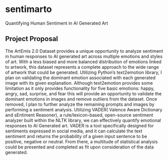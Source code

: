 # sentimarto
Quantifying Human Sentiment in AI Generated Art

## Project Proposal
The ArtEmis 2.0 Dataset provides a unique opportunity to analyze sentiment in human responses to AI generated art
across multiple emotions and styles of art. With a less biased and more balanced distribution of emotions linked
to artwork, this dataset represents a complete approach to the wide range of artwork that could be generated.
Utilizing Python’s text2emotion library, I plan on validating the dominant emotion associated with each generated
image with its given explanation. Although text2emotion provides some limitation as it only provides functionality
for five basic emotions: happy, angry, sad, surprise, and fear this will provide an opportunity to validate the
dominant emotions in images and remove outliers from the dataset. Once removed, I plan to further analyze the
remaining prompts and images by performing a sentiment analysis. Utilizing VADER( Valence Aware Dictionary and
sEntiment Reasoner), a rule/lexicon-based, open-source sentiment analyzer built within the NLTK library,
we can effectively quantify emotional responses to AI Generated art. VADER is a tool specifically designed for sentiments
expressed in social media, and it can calculate the text sentiment and returns the probability of a given input sentence
to be positive, negative or neutral. From there, a multitude of statistical analysis could be presented and completed as
fit upon consideration of the data generated.
